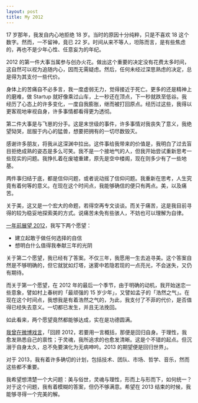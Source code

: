 ```yaml
---
layout: post  
title: My 2012
---
```


17 岁那年，我发自内心地拒绝 18 岁。当时的原因十分纯粹，只是不喜欢 18 这个数字。然而，一不留神，竟已 22 岁。时间从来不等人，坦陈而言，是有些焦虑的，再也不是少年心性、任意妄为的年纪。

2012 的第一件大事当属参与创办火花。做出这个重要的决定没有花费太多时间，这自然可以视为追随内心，因而无需疑虑。然后，任何未经过深思熟虑的决定，总是得为其支付一些代价。

身体上的苦痛自不必多言，我一度虚弱无力，觉得接近于死亡。更多的还是精神上的磨难，做 Startup 就好像乘过山车，上一秒还在顶点，下一秒就跌至低谷。我经历了心态上的许多变化，一度自我膨胀，继而被打回原点。经历过这些，我得以更客观地审视自身，许多事情都看得更为透彻。

第二件大事是与飞崽的分手。这是末世级的事件，许多事情对我丧失了意义，我绝望恸哭，屈服于内心的猛兽，想要把拥有的一切尽数毁灭。

感谢许多朋友，将我从这深渊中拉出。这件事给我带来的价值是，我明白了过去盲目拒绝成熟的姿态是多么可笑。我不是一个接地气的人，但我开始尝试重新思考一些现实的问题。我挣扎着在废墟重建，原先是空中楼阁，现在则多少有了一些地基。

两件事归结于底，都是信仰问题，或者说动摇了信仰问题。我重新在思考，人生究竟有着何等的意义。在现在这个时间点，我能够确信的便只有两点。美，以及痛苦。

关于美，这又是一个宏大的命题，若得空再专文谈谈。而关于痛苦，这是我目前寻得的较为稳妥地探索美的方式。说痛苦未免有些骇人，不妨也可以理解为自律。

[一年前展望 2012](http://lightory.github.io/2011/12/31/my-2011)，我写下两个愿望：

- 建立起敢于做任何选择的自信
- 想明白什么值得我奉献三年的光阴

关于第二个愿望，我已经有了答案。不仅三年，我愿用一生去追寻美。这个答案自然是不够明确的，但它就犹如灯塔，迷雾中若隐若现的一点亮光，不会迷失，又仍有期待。

而关于第一个愿望，在 2012 年的最后一个季节，由于明确的动机，我开始迷恋一些意象，譬如村上春树的「最顽强的 15 岁少年」，又譬如孟子的「浩然之气」。在现在这个时间点，我想我是有着浩然之气的，为此，我支付了不菲的代价，是否值得已经失去意义。一切都已发生，并且无法挽回。

如此看来，两个愿望竟然都能够达成，实在是功德圆满。

[我曾在微博戏言](http://weibo.com/1277885685/zbuJsmiQc)，「回顾 2012，若要用一言概括，那便是回归自身。于理性，我愈发熟悉自己的禀性；于灵魂，我所追求的也愈发清晰。这是个不错的起点。但沉溺于自身太久，总不免要演化为无病呻吟。2013 的期望便是回归世界」。

对于 2013，我有着许多确切的计划，包括技术、团队、市场、哲学、音乐，然而这些都不重要。

我希望想清楚一个大问题：美与俗世，灵魂与理性，形而上与形而下，如何统一？对于这个问题，我有着模糊的答案，但仍不够满意。希望在 2013 结束的时候，我能够寻得一个完美的解。